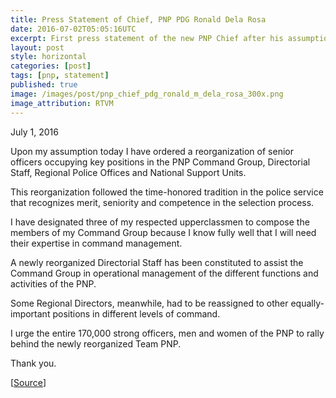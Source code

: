 ```yaml
---
title: Press Statement of Chief, PNP PDG Ronald Dela Rosa
date: 2016-07-02T05:05:16UTC
excerpt: First press statement of the new PNP Chief after his assumption of command.
layout: post
style: horizontal
categories: [post]
tags: [pnp, statement]
published: true
image: /images/post/pnp_chief_pdg_ronald_m_dela_rosa_300x.png
image_attribution: RTVM
---
```


July 1, 2016

Upon my assumption today I have ordered a reorganization of senior officers occupying key positions in the PNP Command Group, Directorial Staff, Regional Police Offices and National Support Units.

This reorganization followed the time-honored tradition in the police service that recognizes merit, seniority and competence in the selection process.

I have designated three of my respected upperclassmen to compose the members of my Command Group because I know fully well that I will need their expertise in command management.

A newly reorganized Directorial Staff has been constituted to assist the Command Group in operational management of the different functions and activities of the PNP.

Some Regional Directors, meanwhile, had to be reassigned to other equally-important positions in different levels of command.

I urge the entire 170,000 strong officers, men and women of the PNP to rally behind the newly reorganized Team PNP.

Thank you.

[[Source](http://pnp.gov.ph/portal/index.php/press-news-releases/latest-news/3431-press-statement-of-the-chief-pnp-pdg-ronald-m-dela-rosa)]